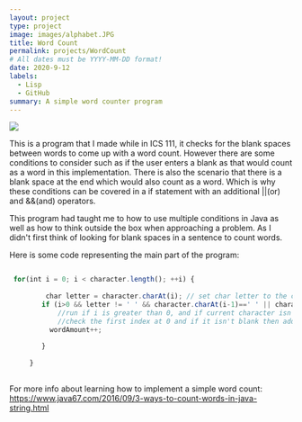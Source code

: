 ```yaml
---
layout: project
type: project
image: images/alphabet.JPG
title: Word Count
permalink: projects/WordCount
# All dates must be YYYY-MM-DD format!
date: 2020-9-12
labels:
  - Lisp
  - GitHub
summary: A simple word counter program
---
```


<img class="ui image" src="{{ site.baseurl }}/images/cotton-header.png">

This is a program that I made while in ICS 111, it checks for the blank spaces between words to come up with a word count. However there are some conditions to consider such as if the user enters a blank as that would count as a word in this implementation. There is also the scenario that there is a blank space at the end which would also count as a word. Which is why these conditions can be covered in a if statement with an additional ||(or) and &&(and) operators. 

This program had taught me to how to use multiple conditions in Java as well as how to think outside the box when approaching a problem. As I didn't first think of looking for blank spaces in a sentence to count words.

Here is some code representing the main part of the program:

```js

 for(int i = 0; i < character.length(); ++i) {
        
    	 char letter = character.charAt(i); // set char letter to the character at the string character's char at i
        if (i>0 && letter != ' ' && character.charAt(i-1)==' ' || character.charAt(0)!=' '&& i==0)  { 
        	//run if i is greater than 0, and if current character isn't blank but previous one is then add 1 to word amount
        	//check the first index at 0 and if it isn't blank then add 1 to word amount
          wordAmount++;                                                                               
        
        }
        
     }
     
```



For more info about learning how to implement a simple word count: https://www.java67.com/2016/09/3-ways-to-count-words-in-java-string.html


